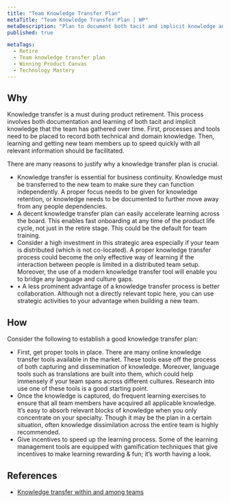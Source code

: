 ```yaml
---
title: "Team Knowledge Transfer Plan"
metaTitle: "Team Knowledge Transfer Plan | WP"
metaDescription: "Plan to document both tacit and implicit knowledge and create knowledge ramp up materials to transfer knowledge."
published: true

metaTags:
  - Retire
  - Team knowledge transfer plan
  - Winning Product Canvas
  - Technology Mastery
---
```


## Why
Knowledge transfer is a must during product retirement. This process involves both documentation and learning of both tacit and implicit knowledge that the team has gathered over time. First, processes and tools need to be placed to record both technical and domain knowledge. Then, learning and getting new team members up to speed quickly with all relevant information should be facilitated.

There are many reasons to justify why a knowledge transfer plan is crucial.

- Knowledge transfer is essential for business continuity. Knowledge must be transferred to the new team to make sure they can function independently. A proper focus needs to be given for knowledge retention, or knowledge needs to be documented to further move away from any people dependencies.
-	A decent knowledge transfer plan can easily accelerate learning across the board. This enables fast onboarding at any time of the product life cycle, not just in the retire stage. This could be the default for team training.
- Consider a high investment in this strategic area especially if your team is distributed (which is not co-located). A proper knowledge transfer process could become the only effective way of learning if the interaction between people is limited in a distributed team setup. Moreover, the use of a modern knowledge transfer tool will enable you to bridge any language and culture gaps.
- •	A less prominent advantage of a knowledge transfer process is better collaboration. Although not a directly relevant topic here, you can use strategic activities to your advantage when building a new team.


## How
Consider the following to establish a good knowledge transfer plan:

- First, get proper tools in place. There are many online knowledge transfer tools available in the market. These tools ease off the process of both capturing and dissemination of knowledge. Moreover, language tools such as translations are built into them, which could help immensely if your team spans across different cultures. Research into use one of these tools is a good starting point.
- Once the knowledge is captured, do frequent learning exercises to ensure that all team members have acquired all applicable knowledge. It’s easy to absorb relevant blocks of knowledge when you only concentrate on your specialty. Though it may be the plan in a certain situation, often knowledge dissimilation across the entire team is highly recommended.
- Give incentives to speed up the learning process. Some of the learning management tools are equipped with gamification techniques that give incentives to make learning rewarding & fun; it’s worth having a look.


## References

- [Knowledge transfer within and among teams](https://www.wolfmotivation.com/programs/knowledge-transfer-within-and-among-teams)

